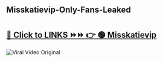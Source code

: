 
 ## Misskatievip-Only-Fans-Leaked

# <h2><a href="https://clipsfans.com/Misskatievip&ref=git">🔗 Click to LINKS ⏩⏩ 👉 🟢 Misskatievip </a></h2>

<a href="https://clipsfans.com/Misskatievip&ref=git" rel="nofollow" data-target="animated-image.originalLink"><img src="https://i.ibb.co.com/xMMVF88/686577567.gif" alt="Viral Video Original" style="max-width: 100%; display: inline-block;" data-target="animated-image.originalImage"></a>
